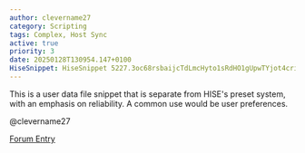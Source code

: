 ```yaml
---
author: clevername27
category: Scripting
tags: Complex, Host Sync
active: true
priority: 3
date: 20250128T130954.147+0100
HiseSnippet: HiseSnippet 5227.3oc68rsbaijcTdLmcHyto1sRdHO1gUpwTYjot4criz5YLEuXwwRjJjT1wkKWrZBzTDq.AXPCJYVypp72RdX+N1Oh7AjZ9Bx64gMmS2M.ZPBRQcylNQ7AaAftOmS284b5yMz3HOWCFm65kZkrsGOjkZkec5Vic76WpO0xIUsxoV4qS2tuEO0diGR4blYpUV4qdI9rUx7vThe+2+3dTapiAK5VoR8ZWKC1AVCr7it6Qu3UV11Uolr1VCzZ8SdQMCWmRt1ti.53qRuQpgTiSomvpSwl8fzo1mx6mZk+4zla9jM68LC52+rMexVFFa8rmt0+xSMXzd8Xe+l+9m9jm06I8nFarEP0ULs7c8Z4S8Y7Tq7v8bMG2pu64NRD7ZKtUWaFdwloZAXVd6pt1l3PDuapR8srMOJXBhmBfxQQSWekb55uO8gVlVg2OZZ62Jd.IpG5Sfq7f3j2WEi71Tm71Pi7RfjVQijdnjj9coaY3YMzO5IH872jtliOyCldXwHEYaS8f+ydoWecRIOFPQD+9LhA04LJuP1RtP+b7KLfdJqpGbQHbxu8S2XMx1arwp6lM65ex+Anj7I82RKJKWozAEaVrcsF0aQdLoD7esKVucKx2Rd4AM1q3AsHu63Zj162rRwxu+K0Q4sOJ+jywlMRDqO0y7wFtf5FxYT6QLNwxAj43RgudV1LBeL2mM.EDcb8IcYDpAJPyLKj8Da2tTaxQMqTsRyJ0KUoE44jeNa1LkZb3QMpWod6NatCISFeuQr0zu6VId2sS7twfv9UJ8pNUazrywGUtX6Js1Q7jrWHD8IkYF1TOfBIJJyuO0mbNntmzGzoRn11hwkI0mR545ItXnGqGyiA6bvEC3vg0IcFwYdEGNrL1bXfovRKlezriCr4PgrvFGbexwspzrSwiPJqHPjGTFtrdwCq.8M2POK9fiA3g.qvejmKNrFMzDWNNt4ABhK.hmQ8HcgUiiEOFeJ.p999C46r95igMpNm0ka4yJX3N.fXTmPfTEnObuKnOjbRDzwThcWm3sFT4a6RMKa4wLfMDFinQ.+NAOpiYvyVO285Y+bixoT0pDVtJZXuWO6mB8rMYmXA5O8.SvBTyPPaY7bsIcG46CxfAB6xK6H2qrSo9ttbVig9VvC6zBj8f+nrE018jNuwCj4EJSX8nir84cdIrr+bRfQRmv7K4NXnqCbQ9b2P3la0cuxDXSFGTUbWPhy.xWShj421skX+saexLYXecHzFu5Vhpj.JmzP4HVSbCHM1yysLADDxVZDfoMmIED0jngW3815x61VIzssu7ts8TSlF8YFmV00SteI+xlxln44t2ChkCT1pcyZ0e4Ueyr62Y6S0NaZ1NZY32ohmmq2gfWAzSDRcnO.zQ9tRAq5tBm0cX96Px0tOnlgbNkSnNDF1Ox48QKoEBiVNmHLLGdlzhUvuDlGGTgsConC3bhDNfZBGGopM3OGAl1OouI4VSmBZw7.vT20up6HGyaDU.8j3wF3BVqyEPkXwIt85Ya4vl.quV1Gzh+aET2ThV00RuXlwnO6E2qIaI.kspztsPS1iI6W4fipzjT835kjlseerPVZhEBJ3Qr5QFLlLzdzIVNj9f3IZmgMCk.6555iBliFB2zC8C1dbgrVNnLOo2HGohnV9TO+QCKo5V9UEpAwvR3R3tCX98QXL.rdkLhy5MxlfZBJjIS1L.tyiAxX0rYx3w7G44PvK2MaFlMmEcydT3xcuW3dYS3VOBXOlTs1AUVXw66EtuCEtmTDcepioMKHLbX.xHQhoG3RMW2HJ0CXz+TgJTDVvL1tFTaRPuwaV4CnGTlfEOXmm.tfzq.tRiA9QoTdB8FE5qfQeEZUsdkT9jTb3PYGkPRoGPdqZ8pyNm4orun3YTKaZWENEnT4krLCJAt8.dzkQ8fHu8BcJhW0yML.kM59GAkbZiAUVblXdAr2v0yD0p46Rr74pXHC3Q0dfLiPkHLpHHu..5mE8WKxOR6JsZSpUUDMWBFJWRi89oJkf60h75hGTqb3d3jaITdmxx2FVwq0Sm070TaKSRdsfaKEAP1SKdYVOn+l5OtfVHxWcIeKp4u11DVaazrRT.SwUziAk1Ua13voWwWfE5kB0ZWUo5.MdO+R+oEWHdVzRknP8Tfy7eMJuSxjIS9XIKQmgoPTOPsIQw74J2+sh0+sux8ear+IG4mHXMG.kbWWcIkWOFW+qq0phF6sv.kEVK1xFu9YV7I1BG2LBq5.IiM+bKei9wuKv4lQjVyb1TteGU1vDKk41gH3ryH23D2QKHIgLLan3e+Ssf4IWg3SArkwYRjPq.BYISgzghmSJi29DluLLvX4lTqUim88arYdgVxUKvG0k66Aaflei0dFxdFRHhPwqkZPSE5wcZCR9nfThhYeLKOj.pKXMyoAWIG+Zbz41QMvWDgWTJKyyQqI55lbrlQUE71ztcpBlPMxiwi9iZNbedQGyF6yOBbshUz15DGLVz3riPvCH5EkT155PJXYvLzlNtK03zh.mzYSh8ED4aecPdSF01GV8abFyylNrIywj4kDALehHYEP.wLCkZI.7.FBzDrYv5rjqMCUn8ll0ZqzmU7nitl5zVJzlkzRfTcUbqwhwTHrASdmftU3bDPxM3mnweIrhtNQTYGIsjdmgx6nUzDbDTtftP1aEY00PpGC6lzoyyPa10AajmmNirs2MncSWwJ.HJAZkbAdjgvNM94y8yG35FFmYgyb3lI+xG+yWjKzeuWx7ITRTNAU65.flTVV7L1fJrPehoRTJJbQO.wHEJ2zCUBIucdsaFwaNWzI1jiTqG3aIwzkwcdjOggC70HJ+zs7KnOzCmzedbRRj9OrpEwGleV0oSH4r.qPgwLDoSAJEqH7.Q2XBmVbAdWE3DxHLEAvwi0+ImTi.CyTtyrHpDmf6yO4ZnnsfgN8ChHonRjHt8DwmPsHgsoGl1gBxkVEHEYf3QbhJvFj1diwYbrLehr1QVFRYxDmiJ1vB6PQtRoiF7iM2DF.ELOIB1XDp3TzL7LMlioBYmPihl0bVMNQzUslpl1lZdahYmPZRMAEz8hxaKaDStjHf2bDDUtCif3BB5T7hR60c8uAzOl6GAUsafPAk3vNm.lqL2QkokYn7zkMzTN0iCLw.Ta7kD2bDQJFhkAQWwfT.vEmyN9XUveiCVAGc3fEGpB13Xr3ycjt.CzKtBZBhhXHBqeLPCv+3rPSf+HwKzYgbRjKFSV7gxVF.seh65DOFcyxO.80J0TCmCFeKvorPGSBcZWgyFYV7oCI3EwDLDCAdqjcBqVlPgxUP8aSQvlPr.S055MEXQEJpYs.rqpdQuOCJelP4LxbRiipDTSiWkJ+39LnbmldzkUGG.VmF.WSKR8JuIFazWFA1RxBguTSDtpRVrhx4r8XQo4KpL+0HTGSBueXkdXf0wdfCGbYQtik8N9LQ.qrTUxN4MvNot3deTNez.FhwywVGKuPDPVSU7+.TJLsKMyIYNKdjjCUcKBIAWopOn92ARHJOUAl+GlMInUZwgtsaKZOlDL4uB1rqve0fINgwBSY6RXnyIapfbYWBEiW0.7lfA1ldiFPNU34AtOuVDwiB3h1d75Y+uvDVOMcKDOpPlHKPlE0s0Uj515SJ0s8xH0IbKAc5UFfLrIhlUyGjRPgqtXocYBVWRcDAZ0DndmwRXKpUik2Pof6oFSKX6Fj8K1rboFkqTlTqdsnTcsHpGWJBkxrE6CCpRBoiBiOadsYhBZuJQyHCTyoKaIhKcBYcZN8YQRzzD8cx2qok7n1QJAllMUHXEwMPk5zuvhZ2bbuJXKtDbfuksqLhOxHPAthdb73uIzRcByg4QsEoYB8XV7pf85fh5LeEmSvRGE0+IuWdQ7cuXMoyrxz+ripuSjiocDQ+Sq0ZoKHnKQhH6f7ryPxXs3sjLyVt0B2xswVlrXvNj4x8iCHPK9tIpFW55mladwm1uu5397ixY3eGXj28udZ26a2U7GoJrUywXQ6T7fC1qXoW0hbWixagWOBcyRTuuek.21vzOmG0GF1fNpmB63O4lRI1tHalWS5fThkYrvR03V57YmJ19yIUHuWtI8AfmqP1YaoVBDaxMd9D976CY1ihFN1iIrOvLFgQ0uWv6pmo78IDey0AhTTq5XpXvHEvcUmZFRJVKqYJfLx2c.02BavXkSXSU25qJLaAeTH4HSgvbq9TYFft.a58gWcI.kG2t1A0Z+VXOXoUUjVGu2wnefWw8fueK3+e9VvA7OW83ptL4g27qv9qPIZLY1MEtNJ7gDgaPPEq0ahCWDwlNwdE+FodIks3hTGuF1AGYSTZluz5554OGb2ZuFcZTeUsjwFTDitlzwOhKJjQL3YRmTwqZiO4ZUehQYtMSBotsTvv6bbjf9pFbvlfawQA+dgoI7Meb.raE4c4HeGYgpjxuij68DIQK5TzX.eBl3Ww1SpepTqJvHKpTNyCseULFj3chQaBbHx3r9TlrCqQfUJYoLD9VaNFWVOyxcDOb0RrbMYwCOiQyeHh9Wk7m9SKXudtrReVkrpnpBxjPwA7CDXi4vWOTjVEjGyTdV2Hm+phqruOdcATymS5xfkLpOwlgSMf4H.UNdW0jSr2H0BKno.Z0AAQqDamQkMLMwSsAIKywIMHZCxKpw.FnfrKdZiOyhGja53xwHu8z0Vb9DpW3uLpntub0bCz8dTN6wGvNiYGltloeeKur2EJ4IQUbtrPMTtRfAhsNZrcfpXZ.D9kO9myE79Tc.y+QXN07vSnhfpa5bwoSGbWGST3Hg2M8Bj8XFTP3Np4OxuPg.6tEu93Er3MDzhJwGApu.4Po09xlEbnwXi9.np8aE.Lfl5T0xwh2mYVVcdMEjYLQR1FxLr5MV.M7zjRbLSctTgF6Qv+Z5hSIcGAhFLNWCzf6E3RAz97wNFpzK1qPBc+1sOhzGDYYdqEdLhQcNwaLA1CziAJYrY87kU5huLeJ5XZee+g6K5d9b50xiVQxzCz.Jnd2IJtrn82jhpZUXxzGtUeWriGqHD8RUxHOkMdcgmOjgTXImzyycf3AJllnRZCSL6PY1Q0WP.mqdCrcxKqzNebxYMxOewZgbv449T+Q70HfebfCfbMOsD0oyoBjFbJCfUAIvDJ0I56RF.qYp2A.jaRBKbaBEUzRbiFuRqD5hUbdccgM7bG4gCWtfStqpZACdqGlZ31k0CeqBEiXloJmbYlnTkCFLuai2WPIWsJ4a+VRxsHnxtPleR1f8uyDa8vXDv833GJkJMIQh6L3YPg5AsD2GVxSfD1UG1SnT3W93+A406PPKKRHX7nMFpidAYahgsU2cBhV2tCEgCNw6MxQTsRzgCWW8JlGtUmvvCwzMa1rZpQKNUmDM9Glfpjq4Ajk9jY3oVmLAmRYiH7FgP0pQFO1IhanNJ4RZwSMGngs.lWQ4ES65NxODWAa+N4ppXdfh04v4ukwq69FPup64pwcF0fdhmRxmImxF9PM+4VinYLH7SbBkH5z+5HlmEX.sTnLrGS1gvcXdWv398j7iY7lwDSyDyhS8e3hz7Z9Tc.mw1GzGtFpOFzvYLgFuvkIT0GZFDJ1NjNVtzEwcD8S+T8SdrAF+XD76RTsXOMUhWF8FrQirDri+SsX4Nj47F4ATXdMhY0IA+EYmykSzZ4EA1UdAQVNyR9LX26.4rDXvJfkfZe0KqroagLglQKEaGYKpRTw14IsKvLTJVHhrTTkFqp5HwYO2OjOWwQ9tOV4xg37xAXTm9vyovbO9XViTqTi5cZ+1ipzodi5U.Gej3VsmgxVAUAuJEUMkRVaswFDrbhDKV2xTZ7iWmoIRzLc0F5n2FIbH9DVWuExNehijSzc7buTTRwBLdYzWzAPTBz1Ej6CV4RCJCybnHHk8Qicd++2aTdevJus8+T+UB7ZWKneVlTugmNmImlJEPuZPad4v5l.vDyuURu9oh29zcWt4yBNAItYbZK+Lay3bV8ZytMI7t47ayFhyhgSDZ7g1TiXdmocd1ndE6AK8F.96AlDGy2L7H2yheZrW3vpK5g.TzAnCLfVzJad4UX.kCltfSa81VsqbHobkpEO9f1sVlOnbtpBCIeZ9NihD3ZCx4VFA2TnRlibQR0g+hvkNiiHpE8bfZoi6NYNURiWc8ig9RO2s7Tg95yJC8+lx2FAh4wjBJZ8m3vplCpnkgI5hrZ3D7Lj0vI+pYwtdQVxjOpWuDeVTL1S7wXBR8lWGy6LZPWL52RBOngoV4gw+P6jd1encz+N.YHO6p0ZnqSMGK+FCYNy5qCTJ0AdM7WGWCkzvuNOp6AsaHyy2BIgUJyNyxfI+V8jIcYF+Te2g.oE9NbjZku1W7zeSvWxGpCyNkkYpU9lzh+dyTeH5ymz+zKFGcQ4Wbtkoe+va7eM5E8YVmzO5yvzKXuHFtxDGWGP6FhKweGCWoRMVGwX7Vc70.VH84y9fOBTMFlTfQmCjekm1B.xWmJ0e8+AAykQvo9gWjZ54l+VE8tmPZSPv+5zQEplNQ+C5SP0mCQyomwp4bjn3tvuMRWYzt0rP6Ge2cIZ2VCs+kStMFs+pYh1+gzIWaDyhDtRibIWyeW5oJVvT5D22LShqR5aASKl0H4uX+BI8kMcPymf2MU6D3cm2z7rGIkRei8XPmW7sIMNxjV0y6tgwVoup6FpQ0e7eOIp9goa7p6NBtX5aXXAlklYf9W.hVND+UoEfdZIzo+Xu8aSenq4Hape7u8b3WnO0C.5M1G7MLfrNbK+w5eA+t09fzsnj3uK8Q3YEWxz3CRfFgcSuKnQ0mwueS5J85AKtQD3CSW8e6t4a1WpltivC05Co9dV.2R55iFzB1TzfAX2AzKh1orxCPKJjWuAdMNCzh4XJt3uB+TObS75UTObyfGlZ.0vysigz5H7CE32HtCPSNhOphYReHdMYyTBKlzmmGXYZ0wvHNnlpiacc631W2N9jqaG+8W2N98W2N9zqaGe1k2Q77zqnpXxAwlToN7nJByMWYkJNXRUEbqo9eAWVSBx.
---
```


This is a user data file snippet that is separate from HISE's preset system, with an emphasis on reliability. A common use would be user preferences.

@clevername27

[Forum Entry](https://forum.hise.audio/topic/11384/user-preference-system)